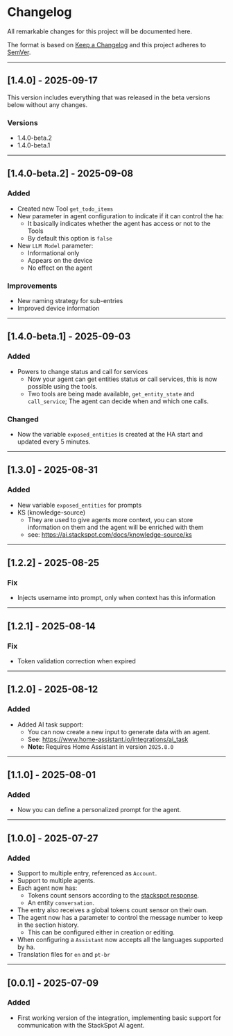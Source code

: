 # Changelog

All remarkable changes for this project will be documented here.

The format is based on [Keep a Changelog](https://keepachangelog.com/en/1.0.0/) 
and this project adheres to [SemVer](https://semver.org).

---
## [1.4.0] - 2025-09-17

This version includes everything that was released in the beta versions below without any changes.

### Versions
  - 1.4.0-beta.2
  - 1.4.0-beta.1

---
## [1.4.0-beta.2] - 2025-09-08

### Added
- Created new Tool `get_todo_items`
- New parameter in agent configuration to indicate if it can control the ha:
  - It basically indicates whether the agent has access or not to the Tools
  - By default this option is `false`
- New `LLM Model` parameter:
  - Informational only
  - Appears on the device
  - No effect on the agent

### Improvements
- New naming strategy for sub-entries
- Improved device information

---
## [1.4.0-beta.1] - 2025-09-03

### Added
- Powers to change status and call for services
  - Now your agent can get entities status or call services, this is now possible using the tools.
  - Two tools are being made available, `get_entity_state` and `call_service`; The agent can decide when and which one calls.

### Changed
- Now the variable `exposed_entities` is created at the HA start and updated every 5 minutes.

---
## [1.3.0] - 2025-08-31

### Added
- New variable `exposed_entities` for prompts
- KS (knowledge-source)
  - They are used to give agents more context, you can store information on them and the agent will be enriched with them
  - see: https://ai.stackspot.com/docs/knowledge-source/ks

---
## [1.2.2] - 2025-08-25

### Fix
- Injects username into prompt, only when context has this information

---
## [1.2.1] - 2025-08-14

### Fix
- Token validation correction when expired

---
## [1.2.0] - 2025-08-12

### Added
- Added AI task support:
  - You can now create a new input to generate data with an agent.
  - See: https://www.home-assistant.io/integrations/ai_task
  - **Note:** Requires Home Assistant in version `2025.8.0`

---
## [1.1.0] - 2025-08-01

### Added
- Now you can define a personalized prompt for the agent.

---
## [1.0.0] - 2025-07-27

### Added
- Support to multiple entry, referenced as `Account`.
- Support to multiple agents.
- Each agent now has:
  - Tokens count sensors according to the [stackspot response](https://ai.stackspot.com/docs/agents/agent-api/agents-api#api-example).
  - An entity `conversation`.
- The entry also receives a global tokens count sensor on their own.
- The agent now has a parameter to control the message number to keep in the section history.
  - This can be configured either in creation or editing.
- When configuring a `Assistant` now accepts all the languages supported by ha.
- Translation files for `en` and `pt-br`

---
## [0.0.1] - 2025-07-09

### Added
- First working version of the integration, implementing basic support for communication with the StackSpot AI agent.